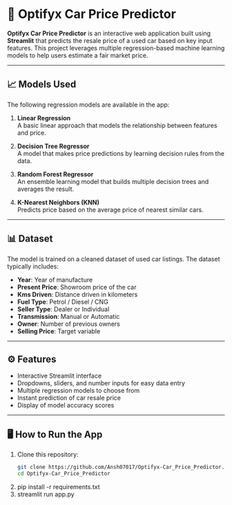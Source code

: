 # 🚗 Optifyx Car Price Predictor

**Optifyx Car Price Predictor** is an interactive web application built using **Streamlit** that predicts the resale price of a used car based on key input features. This project leverages multiple regression-based machine learning models to help users estimate a fair market price.

---

## 📈 Models Used

The following regression models are available in the app:

1. **Linear Regression**  
   A basic linear approach that models the relationship between features and price.

2. **Decision Tree Regressor**  
   A model that makes price predictions by learning decision rules from the data.

3. **Random Forest Regressor**  
   An ensemble learning model that builds multiple decision trees and averages the result.

4. **K-Nearest Neighbors (KNN)**  
   Predicts price based on the average price of nearest similar cars.

---

## 📊 Dataset

The model is trained on a cleaned dataset of used car listings. The dataset typically includes:

- **Year**: Year of manufacture
- **Present Price**: Showroom price of the car
- **Kms Driven**: Distance driven in kilometers
- **Fuel Type**: Petrol / Diesel / CNG
- **Seller Type**: Dealer or Individual
- **Transmission**: Manual or Automatic
- **Owner**: Number of previous owners
- **Selling Price**: Target variable

---

## ⚙️ Features

- Interactive Streamlit interface
- Dropdowns, sliders, and number inputs for easy data entry
- Multiple regression models to choose from
- Instant prediction of car resale price
- Display of model accuracy scores

---

## 🖥️ How to Run the App

1. Clone this repository:
   ```bash
   git clone https://github.com/Ansh07017/Optifyx-Car_Price_Predictor.git
   cd Optifyx-Car_Price_Predictor
2. pip install -r requirements.txt
3. streamlit run app.py

